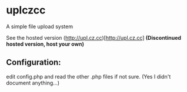 uplczcc
=======

A simple file upload system

See the hosted version (http://upl.cz.cc)[http://upl.cz.cc] **(Discontinued hosted version, host your own)**

## Configuration:

edit config.php and read the other .php files if not sure. (Yes I didn't document anything...)